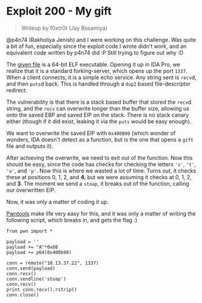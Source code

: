 # Exploit 200 - My gift

> Writeup by f0xtr0t (Jay Bosamiya)

@p4n74 (Rakholiya Jenish) and I were working on this challenge. Was quite a bit of fun, especially since the exploit code I wrote didn't work, and an equivalent code written by p4n74 did :P Still trying to figure out why :D

The [given file](exp200.bin) is a 64-bit ELF executable. Opening it up in IDA Pro, we realize that it is a standard forking-server, which opens up the port `1337`. When a client connects, it is a simple echo service. Any string sent is `recv`d, and then `puts`d back. This is handled through a `dup2` based file-descriptor redirect.

The vulnerability is that there is a stack based buffer that stored the `recv`d string, and the `recv` can overwrite longer than the buffer size, allowing us onto the saved EBP and saved EIP on the stack. There is no stack canary either (though if it did exist, leaking it via the `puts` would be easy enough).

We want to overwrite the saved EIP with `0x400B90` (which wonder of wonders, IDA doesn't detect as a function, but is the one that opens a `gift` file and outputs it).

After achieving the overwrite, we need to exit out of the function. Now this should be easy, since the code has checks for checking the letters `'s'`, `'t'`, `'o'`, and `'p'`. Now this is where we wasted a lot of time. Turns out, it checks these at positions 0, 1, 2, and **4**; but we were assuming it checks at 0, 1, 2, and **3**. The moment we send a `stoap`, it breaks out of the function, calling our overwritten EIP.

Now, it was only a matter of coding it up.

[Pwntools](http://pwntools.readthedocs.io/) make life very easy for this, and it was only a matter of writing the following script, which breaks in, and gets the flag :)

```
from pwn import *

payload = ''
payload += "A"*0x68
payload += p64(0x400b90)

conn = remote("10.13.37.22", 1337)
conn.send(payload)
conn.recv()
conn.sendline('stoap')
conn.recv()
print conn.recv().rstrip()
conn.close()
```